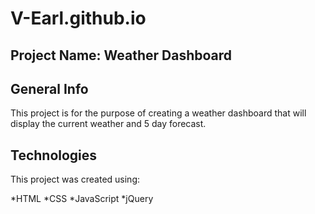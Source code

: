 # V-Earl.github.io



## Project Name: Weather Dashboard

## General Info

This project is for the purpose of creating a weather dashboard that will display the current weather and 5 day forecast.


## Technologies

This project was created using:

*HTML
*CSS
*JavaScript
*jQuery